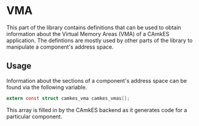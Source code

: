 <!--
  Copyright 2020, Data61
  Commonwealth Scientific and Industrial Research Organisation (CSIRO)
  ABN 41 687 119 230.

  This software may be distributed and modified according to the terms of
  the BSD 2-Clause license. Note that NO WARRANTY is provided.
  See "LICENSE_BSD2.txt" for details.

     @TAG(DATA61_BSD)
  -->

# VMA

This part of the library contains definitions that can be used to obtain
information about the Virtual Memory Areas (VMA) of a CAmkES application. The
defintions are mostly used by other parts of the library to manipulate a
component's address space.

## Usage

Information about the sections of a component's address space can be found via
the following variable.

```c
extern const struct camkes_vma camkes_vmas[];
```

This array is filled in by the CAmkES backend as it generates code for a
particular component.
